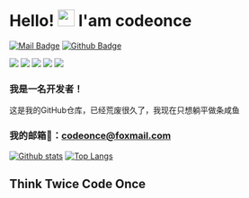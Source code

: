 # Hello! <img src="https://raw.githubusercontent.com/MartinHeinz/MartinHeinz/master/wave.gif" width="30px"> I'am codeonce 

[![Mail Badge](https://img.shields.io/badge/-codeonce@foxmail.com-c14438?style=for-the-badge&logo=Gmail&logoColor=white&link=mailto:codeonce@foxmail.com)](mailto:codeonce@foxmail.com) [![Github Badge](https://img.shields.io/badge/-CodeOnceW-grey?style=for-the-badge&logo=github&logoColor=white&link=https://github.com/wcodeonce)](https://github.com/wcodeonce)

![](https://img.shields.io/badge/Develop-Python-informational?style=for-the-badge&logo=Gmail<LOGO_NAME>&logoColor=white&color=2bbc8a)
![](https://img.shields.io/badge/Develop-JAVA-informational?style=for-the-badge&logo=Gmail<LOGO_NAME>&logoColor=white&color=2bbc8a)
![](https://img.shields.io/badge/Scripts-JavaScript-informational?style=for-the-badge&logo=Gmail<LOGO_NAME>&logoColor=white&color=2bbc8a)
![](https://img.shields.io/badge/Data-SQL-informational?style=for-the-badge&logo=Gmail<LOGO_NAME>&logoColor=white&color=2bbc8a)
![](https://img.shields.io/badge/Server-Linux-informational?style=for-the-badge&logo=Gmail<LOGO_NAME>&logoColor=white&color=2bbc8a)
<!-- 
![](https://img.shields.io/badge/Python-PyCharm-informational?style=for-the-badge&logo=Gmail<LOGO_NAME>&logoColor=white&color=fd5469)
![](https://img.shields.io/badge/JAVA-JetIDEA-informational?style=for-the-badge&logo=Gmail<LOGO_NAME>&logoColor=white&color=fd5469)
![](https://img.shields.io/badge/JavaScript-VScode-informational?style=for-the-badge&logo=Gmail<LOGO_NAME>&logoColor=white&color=fd5469)
![](https://img.shields.io/badge/SQL-MySQL-informational?style=for-the-badge&logo=Gmail<LOGO_NAME>&logoColor=white&color=fd5469)
![](https://img.shields.io/badge/Linux-Ubuntu-informational?style=for-the-badge&logo=Gmail<LOGO_NAME>&logoColor=white&color=fd5469) -->

### 我是一名开发者！

这是我的GitHub仓库，已经荒废很久了，我现在只想躺平做条咸鱼

### 我的邮箱💬：codeonce@foxmail.com

[![Github stats](https://github-readme-stats.vercel.app/api?username=wcodeonce&show_icons=true&include_all_commits=true&theme=prussian)](https://github.com/CodeOnceW/github-readme-stats)
[![Top Langs](https://github-readme-stats.vercel.app/api/top-langs/?username=wcodeonce&layout=compact&theme=prussian)](https://github.com/CodeOnceW/github-readme-stats)

## Think Twice Code Once
